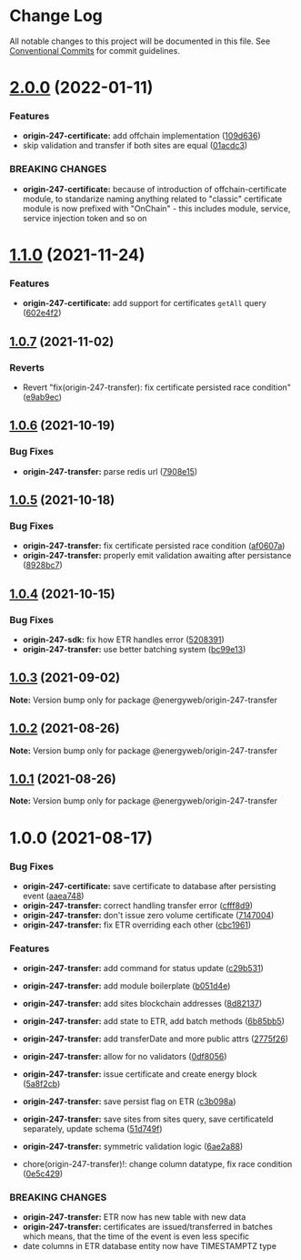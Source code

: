 # Change Log

All notable changes to this project will be documented in this file.
See [Conventional Commits](https://conventionalcommits.org) for commit guidelines.

# [2.0.0](https://github.com/energywebfoundation/origin-247-sdk/compare/@energyweb/origin-247-transfer@1.1.0...@energyweb/origin-247-transfer@2.0.0) (2022-01-11)


### Features

* **origin-247-certificate:** add offchain implementation ([109d636](https://github.com/energywebfoundation/origin-247-sdk/commit/109d63658684285e61f046998b31f146a59c5c1e))
* skip validation and transfer if both sites are equal ([01acdc3](https://github.com/energywebfoundation/origin-247-sdk/commit/01acdc3b40b57ca4ef455c5a8a3d7da3253f9018))


### BREAKING CHANGES

* **origin-247-certificate:** because of introduction of offchain-certificate module,
to standarize naming anything related to "classic" certificate module is now prefixed with
"OnChain" - this includes module, service, service injection token and so on





# [1.1.0](https://github.com/energywebfoundation/origin-247-sdk/compare/@energyweb/origin-247-transfer@1.0.7...@energyweb/origin-247-transfer@1.1.0) (2021-11-24)


### Features

* **origin-247-certificate:** add support for certificates `getAll` query ([602e4f2](https://github.com/energywebfoundation/origin-247-sdk/commit/602e4f257b2af610cf56263b55cc43090085d7e3))





## [1.0.7](https://github.com/energywebfoundation/origin-247-sdk/compare/@energyweb/origin-247-transfer@1.0.6...@energyweb/origin-247-transfer@1.0.7) (2021-11-02)


### Reverts

* Revert "fix(origin-247-transfer): fix certificate persisted race condition" ([e9ab9ec](https://github.com/energywebfoundation/origin-247-sdk/commit/e9ab9ec9c514880bebdc0c41392fdb49cfcae129))





## [1.0.6](https://github.com/energywebfoundation/origin-247-sdk/compare/@energyweb/origin-247-transfer@1.0.5...@energyweb/origin-247-transfer@1.0.6) (2021-10-19)


### Bug Fixes

* **origin-247-transfer:** parse redis url ([7908e15](https://github.com/energywebfoundation/origin-247-sdk/commit/7908e153ec3f6b80fda93a2001f6b916f7a0891b))





## [1.0.5](https://github.com/energywebfoundation/origin-247-sdk/compare/@energyweb/origin-247-transfer@1.0.4...@energyweb/origin-247-transfer@1.0.5) (2021-10-18)


### Bug Fixes

* **origin-247-transfer:** fix certificate persisted race condition ([af0607a](https://github.com/energywebfoundation/origin-247-sdk/commit/af0607a608a997f0430a05a87ef7ed5795a81b42))
* **origin-247-transfer:** properly emit validation awaiting after persistance ([8928bc7](https://github.com/energywebfoundation/origin-247-sdk/commit/8928bc7bd06a78caa5fa87b4dc85777c47af5f97))





## [1.0.4](https://github.com/energywebfoundation/origin-247-sdk/compare/@energyweb/origin-247-transfer@1.0.3...@energyweb/origin-247-transfer@1.0.4) (2021-10-15)


### Bug Fixes

* **origin-247-sdk:** fix how ETR handles error ([5208391](https://github.com/energywebfoundation/origin-247-sdk/commit/520839106741c9b438cc2fbd50c4ccf7d4ab020c))
* **origin-247-transfer:** use better batching system ([bc99e13](https://github.com/energywebfoundation/origin-247-sdk/commit/bc99e132c28adb7e9065895f7f92d9787b7c705f))





## [1.0.3](https://github.com/energywebfoundation/origin-247-sdk/compare/@energyweb/origin-247-transfer@1.0.2...@energyweb/origin-247-transfer@1.0.3) (2021-09-02)

**Note:** Version bump only for package @energyweb/origin-247-transfer





## [1.0.2](https://github.com/energywebfoundation/origin-247-sdk/compare/@energyweb/origin-247-transfer@1.0.1...@energyweb/origin-247-transfer@1.0.2) (2021-08-26)

**Note:** Version bump only for package @energyweb/origin-247-transfer





## [1.0.1](https://github.com/energywebfoundation/origin-247-sdk/compare/@energyweb/origin-247-transfer@1.0.0...@energyweb/origin-247-transfer@1.0.1) (2021-08-26)

**Note:** Version bump only for package @energyweb/origin-247-transfer





# 1.0.0 (2021-08-17)


### Bug Fixes

* **origin-247-certificate:** save certificate to database after persisting event ([aaea748](https://github.com/energywebfoundation/origin-247-sdk/commit/aaea748cc3f07f49febfc670928ceabcc08c3af1))
* **origin-247-transfer:** correct handling transfer error ([cfff8d9](https://github.com/energywebfoundation/origin-247-sdk/commit/cfff8d98f441ecbe07600542e265147dab4d4eb9))
* **origin-247-transfer:** don't issue zero volume certificate ([7147004](https://github.com/energywebfoundation/origin-247-sdk/commit/71470041a2d5b476e55cb70d9e660a96a1c506ef))
* **origin-247-transfer:** fix ETR overriding each other ([cbc1961](https://github.com/energywebfoundation/origin-247-sdk/commit/cbc1961a9ed5809b236c7c0b9e57ae5d3981d69c))


### Features

* **origin-247-transfer:** add command for status update ([c29b531](https://github.com/energywebfoundation/origin-247-sdk/commit/c29b531b9a753c6b70155def53a1b7063f489e5e))
* **origin-247-transfer:** add module boilerplate ([b051d4e](https://github.com/energywebfoundation/origin-247-sdk/commit/b051d4e7754766b355bf54ba81f13038ec491e5f))
* **origin-247-transfer:** add sites blockchain addresses ([8d82137](https://github.com/energywebfoundation/origin-247-sdk/commit/8d8213738661a8a90ee75aab1d6d832816949c51))
* **origin-247-transfer:** add state to ETR, add batch methods ([6b85bb5](https://github.com/energywebfoundation/origin-247-sdk/commit/6b85bb585a56e556bf5743c2d400fae974fd9c69))
* **origin-247-transfer:** add transferDate and more public attrs ([2775f26](https://github.com/energywebfoundation/origin-247-sdk/commit/2775f260af6706f7750741edb1c53fabf90d203d))
* **origin-247-transfer:** allow for no validators ([0df8056](https://github.com/energywebfoundation/origin-247-sdk/commit/0df8056996a1b14622a3a86830384408f16ee219))
* **origin-247-transfer:** issue certificate and create energy block ([5a8f2cb](https://github.com/energywebfoundation/origin-247-sdk/commit/5a8f2cb3c60bac671fa101e303ad8269d969c2ba))
* **origin-247-transfer:** save persist flag on ETR ([c3b098a](https://github.com/energywebfoundation/origin-247-sdk/commit/c3b098a63db478addb237ec2eabb36b018a607da))
* **origin-247-transfer:** save sites from sites query, save certificateId separately, update schema ([51d749f](https://github.com/energywebfoundation/origin-247-sdk/commit/51d749fdb16186e04f0a8c2aa1b6f152a07b63e9))
* **origin-247-transfer:** symmetric validation logic ([6ae2a88](https://github.com/energywebfoundation/origin-247-sdk/commit/6ae2a88f0db3eb27f4660b855b1f27a46d3865fe))


* chore(origin-247-transfer)!: change column datatype, fix race condition ([0e5c429](https://github.com/energywebfoundation/origin-247-sdk/commit/0e5c42968a172473a7d714ce9c4cad5c82759a8d))


### BREAKING CHANGES

* **origin-247-transfer:** ETR now has new table with new data
* **origin-247-transfer:** certificates are issued/transferred in batches which means, that the time of the event is even less specific
* date columns in ETR database entity now have TIMESTAMPTZ type
